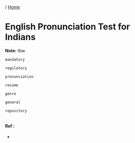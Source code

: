 / [Home](index.md)

# English Pronunciation Test for Indians

**Note:** tbw




```
mandatory

regulatory

pronunciation

resume

genre

general

repository


```

#### Ref :

  * []()
